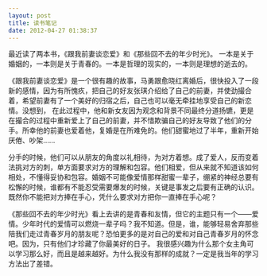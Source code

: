 ```yaml
---
layout: post
title: 读书笔记
date: 2012-04-27 01:38:37
---
```




最近读了两本书，《跟我前妻谈恋爱》和《那些回不去的年少时光》。
一本是关于婚姻的，一本则是关于青春的。一本是哲理的现实的，一本则是理想的逝去的。

 《跟我前妻谈恋爱》是一个很有趣的故事，马勇跟愈晓红离婚后，很快投入了一段新的感情，因为有所愧疚，把自己的好友张琪介绍给了自己的前妻，并使劲撮合着，希望前妻有了一个美好的归宿之后，自己也可以毫无牵挂地享受自己的新恋情。没想到， 在此过程中，他和新女友因为观念和背景不同最终分道扬镳，更是在撮合的过程中重新爱上了自己的前妻，并不惜欺骗自己的好友导致了他们的分手。所幸他的前妻也爱着他，复婚是在所难免的。他们甜蜜地过了半年，重新开始厌倦、吵架……

分手的时候，他们可以从朋友的角度以礼相待，为对方着想。成了爱人，反而变着法挑对方的刺，单方面要求对方的理解和包容。他们相爱，但从来就不知道该如何相处，不懂得妥协和包容。婚姻不可能像爱情那样甜蜜一辈子，绷紧的神经总要有松懈的时候，谁都有不能忍受需要爆发的时候，关键是事发之后要有正确的认识。既然你不能把对方捧在手心，凭什么要求对方把你一直捧在手心呢？


《那些回不去的年少时光》看上去讲的是青春和友情，但它的主题只有一个——爱情。少年时代的爱情可以燃烧一辈子吗？我不知道。但是，谁，能够轻易舍弃那些陪我们走过青春岁月的朋友呢？恐怕更多的是对自己的爱和对自己青春岁月的怀念吧。因为，只有他们才珍藏了你最美好的日子。
我很感兴趣为什么那个女主角可以学习那么好，而且是越来越好。为什么我没有那样的成就？一定是我当年的学习方法出了差错。


